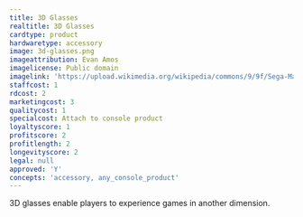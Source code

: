 ```yaml
---
title: 3D Glasses
realtitle: 3D Glasses
cardtype: product
hardwaretype: accessory
image: 3d-glasses.png
imageattribution: Evan Amos
imagelicense: Public domain
imagelink: 'https://upload.wikimedia.org/wikipedia/commons/9/9f/Sega-Masters-Sys-3D-Glasses.jpg'
staffcost: 1
rdcost: 2
marketingcost: 3
qualitycost: 1
specialcost: Attach to console product
loyaltyscore: 1
profitscore: 2
profitlength: 2
longevityscore: 2
legal: null
approved: 'Y'
concepts: 'accessory, any_console_product'
---
```


3D glasses enable players to experience games in another dimension.
